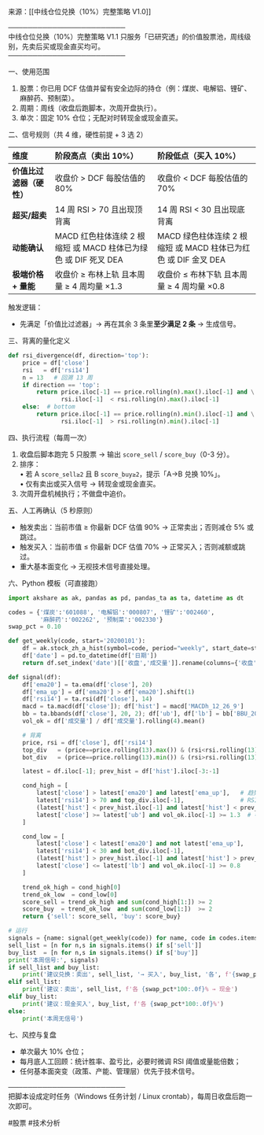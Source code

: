 来源：[[中线仓位兑换（10%）完整策略 V1.0]]

────────────────────────  
中线仓位兑换（10%）完整策略 V1.1
只服务「已研究透」的价值股票池，周线级别，先卖后买或现金直买均可。  
────────────────────────  

一、使用范围  
1. 股票：你已用 DCF 估值并留有安全边际的持仓（例：煤炭、电解铝、锂矿、麻醉药、预制菜）。  
2. 周期：周线（收盘后跑脚本，次周开盘执行）。  
3. 单次：固定 10% 仓位；无配对时转现金或现金直买。  

二、信号规则（共 4 维，硬性前提 + 3 选 2）  

| 维度             | 阶段高点（卖出 10%）                 | 阶段低点（买入 10%）                 |
| :------------- | :--------------------------- | :--------------------------- |
| **价值比过滤器（硬性）** | 收盘价 > DCF 每股估值的 80%          | 收盘价 < DCF 每股估值的 70%          |
| **超买/超卖**      | 14 周 RSI > 70 且出现顶背离         | 14 周 RSI < 30 且出现底背离         |
| **动能确认**       | MACD 红色柱体连续 2 根缩短 或 MACD 柱体已为绿色 或 DIF 死叉 DEA | MACD 绿色柱体连续 2 根缩短 或 MACD 柱体已为红色 或 DIF 金叉 DEA |
| **极端价格 + 量能**  | 收盘价 ≥ 布林上轨 且本周量 ≥ 4 周均量 ×1.3 | 收盘价 ≤ 布林下轨 且本周量 ≥ 4 周均量 ×0.8 |

触发逻辑：

- 先满足「价值比过滤器」→ 再在其余 3 条里**至少满足 2 条** → 生成信号。  



三、背离的量化定义  
```python
def rsi_divergence(df, direction='top'):
    price = df['close']
    rsi   = df['rsi14']
    n = 13   # 回溯 13 周
    if direction == 'top':
        return price.iloc[-1] == price.rolling(n).max().iloc[-1] and \
               rsi.iloc[-1]  < rsi.rolling(n).max().iloc[-1]
    else:  # bottom
        return price.iloc[-1] == price.rolling(n).min().iloc[-1] and \
               rsi.iloc[-1]  > rsi.rolling(n).min().iloc[-1]
```

四、执行流程（每周一次）  
1. 收盘后脚本跑完 5 只股票 → 输出 `score_sell` / `score_buy`（0-3 分）。  
2. 排序：  
   • 若 A `score_sell≥2` 且 B `score_buy≥2`，提示「A→B 兑换 10%」。  
   • 仅有卖出或买入信号 → 转现金或现金直买。  
3. 次周开盘机械执行；不做盘中追价。  

五、人工再确认（5 秒原则）  
- 触发卖出：当前市值 ≥ 你最新 DCF 估值 90% → 正常卖出；否则减仓 5% 或跳过。  
- 触发买入：当前市值 ≤ 你最新 DCF 估值 70% → 正常买入；否则减额或跳过。  
- 重大基本面变化 → 无视技术信号直接处理。  

六、Python 模板（可直接跑）  
```python
import akshare as ak, pandas as pd, pandas_ta as ta, datetime as dt

codes = {'煤炭':'601088', '电解铝':'000807', '锂矿':'002460',
         '麻醉药':'002262', '预制菜':'002330'}
swap_pct = 0.10

def get_weekly(code, start='20200101'):
    df = ak.stock_zh_a_hist(symbol=code, period="weekly", start_date=start, adjust="")
    df['date'] = pd.to_datetime(df['日期'])
    return df.set_index('date')[['收盘','成交量']].rename(columns={'收盘':'close'})

def signal(df):
    df['ema20'] = ta.ema(df['close'], 20)
    df['ema_up'] = df['ema20'] > df['ema20'].shift(1)
    df['rsi14'] = ta.rsi(df['close'], 14)
    macd = ta.macd(df['close']); df['hist'] = macd['MACDh_12_26_9']
    bb = ta.bbands(df['close'], 20, 2); df['ub'], df['lb'] = bb['BBU_20_2.0'], bb['BBL_20_2.0']
    vol_ok = df['成交量'] / df['成交量'].rolling(4).mean()

    # 背离
    price, rsi = df['close'], df['rsi14']
    top_div   = (price==price.rolling(13).max()) & (rsi<rsi.rolling(13).max())
    bot_div   = (price==price.rolling(13).min()) & (rsi>rsi.rolling(13).min())

    latest = df.iloc[-1]; prev_hist = df['hist'].iloc[-3:-1]

    cond_high = [
        latest['close'] > latest['ema20'] and latest['ema_up'],   # 趋势
        latest['rsi14'] > 70 and top_div.iloc[-1],                # RSI
        (latest['hist'] < prev_hist.iloc[-1] and latest['hist'] < prev_hist.iloc[-2]) or (macd['MACD_12_26_9'].iloc[-1] < macd['MACDs_12_26_9'].iloc[-1]),  # MACD
        latest['close'] >= latest['ub'] and vol_ok.iloc[-1] >= 1.3  # 布林+量
    ]

    cond_low = [
        latest['close'] < latest['ema20'] and not latest['ema_up'],
        latest['rsi14'] < 30 and bot_div.iloc[-1],
        (latest['hist'] > prev_hist.iloc[-1] and latest['hist'] > prev_hist.iloc[-2]) or (macd['MACD_12_26_9'].iloc[-1] > macd['MACDs_12_26_9'].iloc[-1]),
        latest['close'] <= latest['lb'] and vol_ok.iloc[-1] >= 0.8
    ]

    trend_ok_high = cond_high[0]
    trend_ok_low  = cond_low[0]
    score_sell = trend_ok_high and sum(cond_high[1:]) >= 2
    score_buy  = trend_ok_low  and sum(cond_low[1:])  >= 2
    return {'sell': score_sell, 'buy': score_buy}

# 运行
signals = {name: signal(get_weekly(code)) for name, code in codes.items()}
sell_list = [n for n,s in signals.items() if s['sell']]
buy_list  = [n for n,s in signals.items() if s['buy']]
print('本周信号:', signals)
if sell_list and buy_list:
    print('建议兑换：卖出', sell_list, '→ 买入', buy_list, '各', f'{swap_pct*100:.0f}%')
elif sell_list:
    print('建议：卖出', sell_list, f'各 {swap_pct*100:.0f}% → 现金')
elif buy_list:
    print('建议：现金买入', buy_list, f'各 {swap_pct*100:.0f}%')
else:
    print('本周无信号')
```

七、风控与复盘  
- 单次最大 10% 仓位；  
- 每月底人工回顾：统计胜率、盈亏比，必要时微调 RSI 阈值或量能倍数；  
- 任何基本面突变（政策、产能、管理层）优先于技术信号。

────────────────────────  
把脚本设成定时任务（Windows 任务计划 / Linux crontab），每周日收盘后跑一次即可。


#股票 #技术分析 